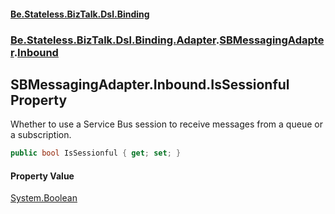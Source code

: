 #### [Be.Stateless.BizTalk.Dsl.Binding](README.md 'README')
### [Be.Stateless.BizTalk.Dsl.Binding.Adapter](Be.Stateless.BizTalk.Dsl.Binding.Adapter.md 'Be.Stateless.BizTalk.Dsl.Binding.Adapter').[SBMessagingAdapter](SBMessagingAdapter.md 'Be.Stateless.BizTalk.Dsl.Binding.Adapter.SBMessagingAdapter').[Inbound](SBMessagingAdapter.Inbound.md 'Be.Stateless.BizTalk.Dsl.Binding.Adapter.SBMessagingAdapter.Inbound')

## SBMessagingAdapter.Inbound.IsSessionful Property

Whether to use a Service Bus session to receive messages from a queue or a subscription.

```csharp
public bool IsSessionful { get; set; }
```

#### Property Value
[System.Boolean](https://docs.microsoft.com/en-us/dotnet/api/System.Boolean 'System.Boolean')